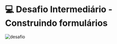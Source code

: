 #  💻 Desafio Intermediário - Construindo formulários 


![desafio](https://i.imgur.com/Z2l18d8.png)
